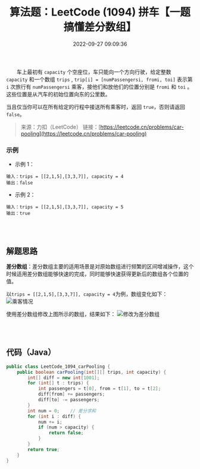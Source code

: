 ﻿---
title: 算法题：LeetCode (1094) 拼车【一题搞懂差分数组】                                                       
date: 2022-09-27 09:09:36
copyright: true
tags: [算法题, Java]
categories:
- 技术笔记
- 算法题
---            



&emsp;&emsp;车上最初有 `capacity` 个空座位，车只能向一个方向行驶，给定整数 `capacity` 和一个数组 `trips` ,  `trip[i] = [numPassengersi, fromi, toi]` 表示第 `i` 次旅行有 `numPassengersi` 乘客，接他们和放他们的位置分别是 `fromi` 和 `toi` 。这些位置是从汽车的初始位置向东的公里数。
<!--more-->

当且仅当你可以在所有给定的行程中接送所有乘客时，返回 `true`，否则请返回 `false`。                                                                                                     

> 来源：力扣（LeetCode） 
> 链接：[https://leetcode.cn/problems/car-pooling](https://leetcode.cn/problems/car-pooling)


### 示例

* 示例 1：

```shell
输入：trips = [[2,1,5],[3,3,7]], capacity = 4
输出：false
```

* 示例 2：

```shell
输入：trips = [[2,1,5],[3,3,7]], capacity = 5
输出：true
```


<br /> <br /> 

## 解题思路

**差分数组**：差分数组主要的适用场景是对原始数组进行频繁的区间增减操作，这个时候适用差分数组能够快速的完成，同时能够快速获得更新后的数组各个位置的值。

以`trips = [[2,1,5],[3,3,7]], capacity = 4`为例，数组变化如下：
![乘客情况](/SongXJ01/images/算法题_拼车/乘客情况.png)


使用差分数组修改上图所示的数组，结果如下：
![修改为差分数组](/SongXJ01/images/算法题_拼车/修改为差分数组.png)


<br /> <br /> 

## 代码（Java）

```java
public class LeetCode_1094_carPooling {
    public boolean carPooling(int[][] trips, int capacity) {
        int[] diff = new int[1001];
        for (int[] t : trips) {
            int passengers = t[0], from = t[1], to = t[2];
            diff[from] += passengers;
            diff[to] -= passengers;
        }
        int num = 0;    // 差分求和
        for (int i : diff) {
            num += i;
            if (num > capacity) {
                return false;
            }
        }
        return true;
    }
}

```

<br/><br/><br/><br/>